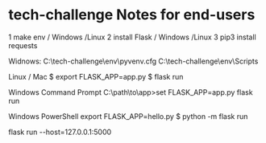 # tech-challenge  Notes for end-users

1 make env / Windows /Linux
2 install Flask / Windows /Linux
3 pip3 install requests

Widnows: C:\tech-challenge\env\pyvenv.cfg   C:\tech-challenge\env\Scripts

Linux / Mac
$ export FLASK_APP=app.py
$ flask run

Windows Command Prompt 
C:\path\to\app>set FLASK_APP=app.py
flask run

Windows PowerShell 
 export FLASK_APP=hello.py
$ python -m flask run

flask run --host=127.0.0.1:5000